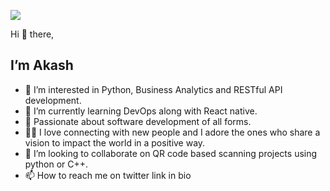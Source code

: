 
![](https://komarev.com/ghpvc/?username=akaspringfield&style=for-the-badge&color=brightgreen)

  Hi 👋 there,   
## I’m Akash
- 👀 I’m interested in Python, Business Analytics and RESTful API development.
- 🌱 I’m currently learning DevOps along with React native.
- 💞️ Passionate about software development of all forms.
- 🙋‍♂️ I love connecting with new people and I adore the ones who share a vision to impact the world in a positive way.
- 💞️ I’m looking to collaborate on QR code based scanning projects using python or C++.
- 📫 How to reach me on twitter link in bio

<!---
akaspringfield/akaspringfield is a ✨ special ✨ repository because its `README.md` (this file) appears on your GitHub profile.
You can click the Preview link to take a look at your changes.
--->
